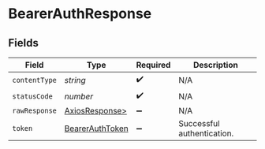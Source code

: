 # BearerAuthResponse


## Fields

| Field                                                         | Type                                                          | Required                                                      | Description                                                   |
| ------------------------------------------------------------- | ------------------------------------------------------------- | ------------------------------------------------------------- | ------------------------------------------------------------- |
| `contentType`                                                 | *string*                                                      | :heavy_check_mark:                                            | N/A                                                           |
| `statusCode`                                                  | *number*                                                      | :heavy_check_mark:                                            | N/A                                                           |
| `rawResponse`                                                 | [AxiosResponse>](https://axios-http.com/docs/res_schema)      | :heavy_minus_sign:                                            | N/A                                                           |
| `token`                                                       | [BearerAuthToken](../../models/operations/bearerauthtoken.md) | :heavy_minus_sign:                                            | Successful authentication.                                    |